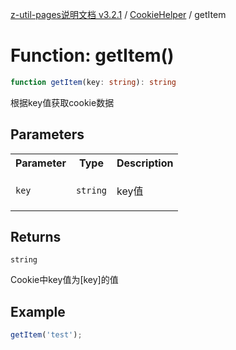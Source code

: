 [z-util-pages说明文档 v3.2.1](../../../README.md) / [CookieHelper](../README.md) / getItem

# Function: getItem()

```ts
function getItem(key: string): string
```

根据key值获取cookie数据

## Parameters

<table>
<tr>
<th>Parameter</th>
<th>Type</th>
<th>Description</th>
</tr>
<tr>
<td>

`key`

</td>
<td>

`string`

</td>
<td>

key值

</td>
</tr>
</table>

## Returns

`string`

Cookie中key值为[key]的值

## Example

```ts
getItem('test');
```
